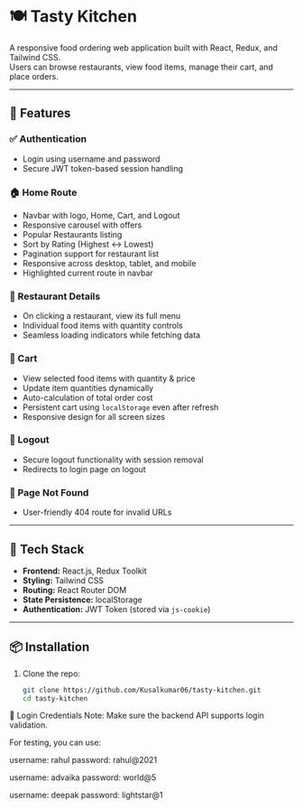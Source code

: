 # 🍽️ Tasty Kitchen

A responsive food ordering web application built with React, Redux, and Tailwind CSS.  
Users can browse restaurants, view food items, manage their cart, and place orders.

---

## 🚀 Features

### ✅ Authentication
- Login using username and password
- Secure JWT token-based session handling

### 🏠 Home Route
- Navbar with logo, Home, Cart, and Logout
- Responsive carousel with offers
- Popular Restaurants listing
- Sort by Rating (Highest ↔ Lowest)
- Pagination support for restaurant list
- Responsive across desktop, tablet, and mobile
- Highlighted current route in navbar

### 🍴 Restaurant Details
- On clicking a restaurant, view its full menu
- Individual food items with quantity controls
- Seamless loading indicators while fetching data

### 🛒 Cart
- View selected food items with quantity & price
- Update item quantities dynamically
- Auto-calculation of total order cost
- Persistent cart using `localStorage` even after refresh
- Responsive design for all screen sizes

### 🔐 Logout
- Secure logout functionality with session removal
- Redirects to login page on logout

### 🚫 Page Not Found
- User-friendly 404 route for invalid URLs

---

## 🧪 Tech Stack

- **Frontend:** React.js, Redux Toolkit
- **Styling:** Tailwind CSS
- **Routing:** React Router DOM
- **State Persistence:** localStorage
- **Authentication:** JWT Token (stored via `js-cookie`)

---

## 📦 Installation

1. Clone the repo:
   ```bash
   git clone https://github.com/Kusalkumar06/tasty-kitchen.git
   cd tasty-kitchen

🔐 Login Credentials
Note: Make sure the backend API supports login validation.

For testing, you can use:

username: rahul
password: rahul@2021

username: advaika
password: world@5

username: deepak
password: lightstar@1


